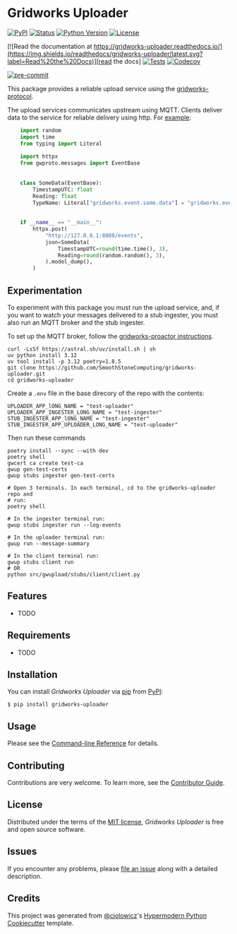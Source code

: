 # Gridworks Uploader

[![PyPI](https://img.shields.io/pypi/v/gridworks-uploader.svg)][pypi_]
[![Status](https://img.shields.io/pypi/status/gridworks-uploader.svg)][status]
[![Python Version](https://img.shields.io/pypi/pyversions/gridworks-uploader)][python version]
[![License](https://img.shields.io/pypi/l/gridworks-uploader)][license]

[![Read the documentation at https://gridworks-uploader.readthedocs.io/](https://img.shields.io/readthedocs/gridworks-uploader/latest.svg?label=Read%20the%20Docs)][read the docs]
[![Tests](https://github.com/anschweitzer/gridworks-uploader/workflows/Tests/badge.svg)][tests]
[![Codecov](https://codecov.io/gh/anschweitzer/gridworks-uploader/branch/main/graph/badge.svg)][codecov]

[![pre-commit](https://img.shields.io/badge/pre--commit-enabled-brightgreen?logo=pre-commit&logoColor=white)][pre-commit]

[pypi_]: https://pypi.org/project/gridworks-uploader/
[status]: https://pypi.org/project/gridworks-uploader/
[python version]: https://pypi.org/project/gridworks-uploader
[read the docs]: https://gridworks-uploader.readthedocs.io/
[tests]: https://github.com/anschweitzer/gridworks-uploader/actions?workflow=Tests
[codecov]: https://app.codecov.io/gh/anschweitzer/gridworks-uploader
[pre-commit]: https://github.com/pre-commit/pre-commit

This package provides a reliable upload service using the [gridworks-protocol]. 

The upload services communicates upstream using MQTT. Clients deliver data to
the service for reliable delivery using http. For [example](./src/gwupload/stubs/client/client.py): 

```python
    import random
    import time
    from typing import Literal
    
    import httpx
    from gwproto.messages import EventBase
    
    
    class SomeData(EventBase):
        TimestampUTC: float
        Reading: float
        TypeName: Literal["gridworks.event.some.data"] = "gridworks.event.some.data"
    
    
    if __name__ == "__main__":
        httpx.post(
            "http://127.0.0.1:8080/events",
            json=SomeData(
                TimestampUTC=round(time.time(), 3),
                Reading=round(random.random(), 3),
            ).model_dump(),
        )
```

## Experimentation

To experiment with this package you must run the upload service, and, if you
want to watch your messages delivered to a stub ingester, you must also run an
MQTT broker and the stub ingester. 

To set up the MQTT broker, follow the [gridworks-proactor instructions].

```shell
curl -LsSf https://astral.sh/uv/install.sh | sh
uv python install 3.12
uv tool install -p 3.12 poetry=1.8.5
git clone https://github.com/SmoothStoneComputing/gridworks-uploader.git
cd gridworks-uploader
```
Create a `.env` file in the base direcory of the repo with the contents:  

```
UPLOADER_APP_lONG_NAME = "test-uploader"
UPLOADER_APP_INGESTER_LONG_NAME = "test-ingester"
STUB_INGESTER_APP_lONG_NAME = "test-ingester"
STUB_INGESTER_APP_UPLOADER_LONG_NAME = "test-uploader"
```

Then run these commands 

```shell
poetry install --sync --with dev
poetry shell
gwcert ca create test-ca
gwup gen-test-certs
gwup stubs ingester gen-test-certs

# Open 3 terminals. In each terminal, cd to the gridworks-uploader repo and 
# run: 
poetry shell 

# In the ingester terminal run: 
gwup stubs ingester run --log-events

# In the uploader terminal run: 
gwup run --message-summary

# In the client terminal run:
gwup stubs client run 
# OR
python src/gwupload/stubs/client/client.py 
```


## Features

- TODO

## Requirements

- TODO

## Installation

You can install _Gridworks Uploader_ via [pip] from [PyPI]:

```console
$ pip install gridworks-uploader
```

## Usage

Please see the [Command-line Reference] for details.

## Contributing

Contributions are very welcome.
To learn more, see the [Contributor Guide].

## License

Distributed under the terms of the [MIT license][license],
_Gridworks Uploader_ is free and open source software.

## Issues

If you encounter any problems,
please [file an issue] along with a detailed description.

## Credits

This project was generated from [@cjolowicz]'s [Hypermodern Python Cookiecutter] template.

[@cjolowicz]: https://github.com/cjolowicz
[pypi]: https://pypi.org/
[hypermodern python cookiecutter]: https://github.com/cjolowicz/cookiecutter-hypermodern-python
[file an issue]: https://github.com/anschweitzer/gridworks-uploader/issues
[pip]: https://pip.pypa.io/

<!-- github-only -->

[license]: https://github.com/anschweitzer/gridworks-uploader/blob/main/LICENSE
[contributor guide]: https://github.com/anschweitzer/gridworks-uploader/blob/main/CONTRIBUTING.md
[command-line reference]: https://gridworks-uploader.readthedocs.io/en/latest/usage.html


[communication state]: https://gridworks-proactor.readthedocs.io/en/latest/comm_state.html

[gridworks-protocol]: https://github.com/thegridelectric/gridworks-protocol 
[gridworks-proactor instructions]: https://github.com/SmoothStoneComputing/gridworks-proactor/tree/2.X/has-a?tab=readme-ov-file#requirements